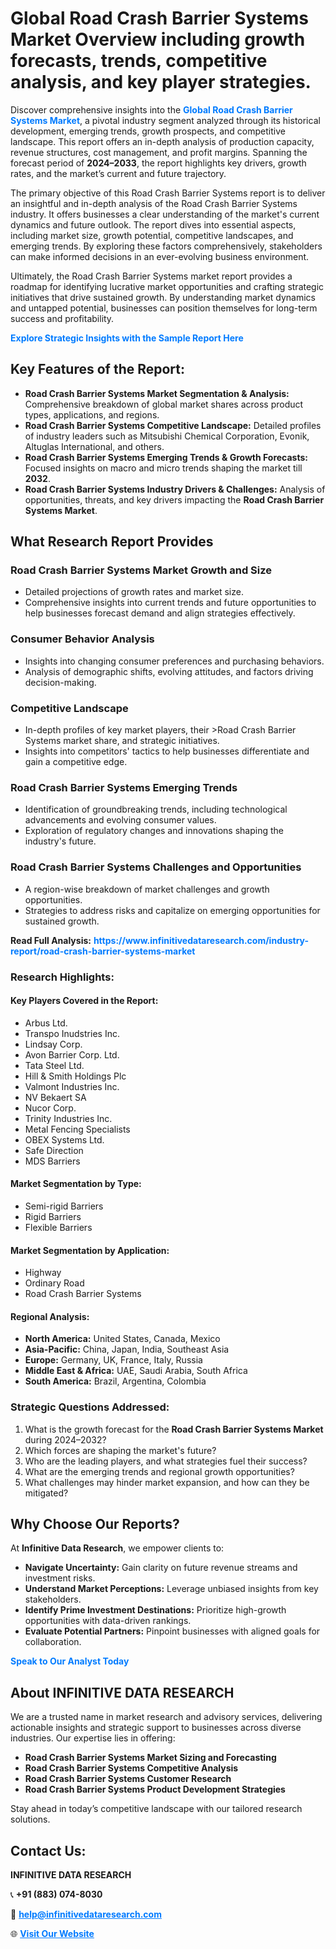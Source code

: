 <h1>Global Road Crash Barrier Systems Market Overview including growth forecasts, trends, competitive analysis, and key player strategies.</h1>
<p>
Discover comprehensive insights into the 
<a href="https://www.infinitivedataresearch.com/industry-report/road-crash-barrier-systems-market" rel="dofollow" style="color: #007BFF; text-decoration: none;"><strong>Global Road Crash Barrier Systems Market</strong></a>, a pivotal industry segment analyzed through its historical development, emerging trends, growth prospects, and competitive landscape. This report offers an in-depth analysis of production capacity, revenue structures, cost management, and profit margins. Spanning the forecast period of <strong>2024–2033</strong>, the report highlights key drivers, growth rates, and the market’s current and future trajectory.
</p>
<p>
The primary objective of this Road Crash Barrier Systems report is to deliver an insightful and in-depth analysis of the Road Crash Barrier Systems industry. It offers businesses a clear understanding of the market's current dynamics and future outlook. The report dives into essential aspects, including market size, growth potential, competitive landscapes, and emerging trends. By exploring these factors comprehensively, stakeholders can make informed decisions in an ever-evolving business environment.
</p>
<p>
Ultimately, the Road Crash Barrier Systems market report provides a roadmap for identifying lucrative market opportunities and crafting strategic initiatives that drive sustained growth. By understanding market dynamics and untapped potential, businesses can position themselves for long-term success and profitability.
</p>
<p>
<a href="https://www.infinitivedataresearch.com/request-sample/reportId=111156" style="color: #007BFF; text-decoration: none;"><strong>Explore Strategic Insights with the Sample Report Here</strong></a>
</p>

<h2>Key Features of the Report:</h2>
<ul>
<li><strong>Road Crash Barrier Systems Market Segmentation & Analysis:</strong> Comprehensive breakdown of global market shares across product types, applications, and regions.</li>
<li><strong>Road Crash Barrier Systems Competitive Landscape:</strong> Detailed profiles of industry leaders such as Mitsubishi Chemical Corporation, Evonik, Altuglas International, and others.</li>
<li><strong>Road Crash Barrier Systems Emerging Trends & Growth Forecasts:</strong> Focused insights on macro and micro trends shaping the market till <strong>2032</strong>.</li>
<li><strong>Road Crash Barrier Systems Industry Drivers & Challenges:</strong> Analysis of opportunities, threats, and key drivers impacting the <strong>Road Crash Barrier Systems Market</strong>.</li>
</ul>

<h2>What Research Report Provides</h2>
<h3>Road Crash Barrier Systems Market Growth and Size</h3>
<ul>
<li>Detailed projections of growth rates and market size.</li>
<li>Comprehensive insights into current trends and future opportunities to help businesses forecast demand and align strategies effectively.</li>
</ul>

<h3>Consumer Behavior Analysis</h3>
<ul>
<li>Insights into changing consumer preferences and purchasing behaviors.</li>
<li>Analysis of demographic shifts, evolving attitudes, and factors driving decision-making.</li>
</ul>

<h3>Competitive Landscape</h3>
<ul>
<li>In-depth profiles of key market players, their >Road Crash Barrier Systems market share, and strategic initiatives.</li>
<li>Insights into competitors' tactics to help businesses differentiate and gain a competitive edge.</li>
</ul>

<h3>Road Crash Barrier Systems Emerging Trends</h3>
<ul>
<li>Identification of groundbreaking trends, including technological advancements and evolving consumer values.</li>
<li>Exploration of regulatory changes and innovations shaping the industry's future.</li>
</ul>

<h3>Road Crash Barrier Systems Challenges and Opportunities</h3>
<ul>
<li>A region-wise breakdown of market challenges and growth opportunities.</li>
<li>Strategies to address risks and capitalize on emerging opportunities for sustained growth.</li>
</ul>
<p><strong>Read Full Analysis:</strong> <a href="https://www.infinitivedataresearch.com/industry-report/road-crash-barrier-systems-market" rel="dofollow" style="color: #007BFF; text-decoration: none;"><strong>https://www.infinitivedataresearch.com/industry-report/road-crash-barrier-systems-market</strong></a></p>
<h3>Research Highlights:</h3>
<h4>Key Players Covered in the Report:</h4>
<ul><li>Arbus Ltd.</li><li>Transpo Inudstries Inc.</li><li>Lindsay Corp.</li><li>Avon Barrier Corp. Ltd.</li><li>Tata Steel Ltd.</li><li>Hill &amp; Smith Holdings Plc</li><li>Valmont Industries Inc.</li><li>NV Bekaert SA</li><li>Nucor Corp.</li><li>Trinity Industries Inc.</li><li>Metal Fencing Specialists</li><li>OBEX Systems Ltd.</li><li>Safe Direction</li><li>MDS Barriers</li></ul>
<h4>Market Segmentation by Type:</h4>
<ul><li>Semi-rigid Barriers</li><li>Rigid Barriers</li><li>Flexible Barriers</li></ul>
<h4>Market Segmentation by Application:</h4>
<ul><li>Highway</li><li>Ordinary Road</li><li>Road Crash Barrier Systems</li></ul>

<h4>Regional Analysis:</h4>
<ul>
<li><strong>North America:</strong> United States, Canada, Mexico</li>
<li><strong>Asia-Pacific:</strong> China, Japan, India, Southeast Asia</li>
<li><strong>Europe:</strong> Germany, UK, France, Italy, Russia</li>
<li><strong>Middle East & Africa:</strong> UAE, Saudi Arabia, South Africa</li>
<li><strong>South America:</strong> Brazil, Argentina, Colombia</li>
</ul>

<h3>Strategic Questions Addressed:</h3>
<ol>
<li>What is the growth forecast for the <strong>Road Crash Barrier Systems Market</strong> during 2024–2032?</li>
<li>Which forces are shaping the market's future?</li>
<li>Who are the leading players, and what strategies fuel their success?</li>
<li>What are the emerging trends and regional growth opportunities?</li>
<li>What challenges may hinder market expansion, and how can they be mitigated?</li>
</ol>

<h2>Why Choose Our Reports?</h2>
<p>At <strong>Infinitive Data Research</strong>, we empower clients to:</p>
<ul>
<li><strong>Navigate Uncertainty:</strong> Gain clarity on future revenue streams and investment risks.</li>
<li><strong>Understand Market Perceptions:</strong> Leverage unbiased insights from key stakeholders.</li>
<li><strong>Identify Prime Investment Destinations:</strong> Prioritize high-growth opportunities with data-driven rankings.</li>
<li><strong>Evaluate Potential Partners:</strong> Pinpoint businesses with aligned goals for collaboration.</li>
</ul>
<p><a href="https://www.infinitivedataresearch.com/industry-report/road-crash-barrier-systems-market" rel="dofollow" style="color: #007BFF; text-decoration: none;"><strong>Speak to Our Analyst Today</strong></a></p>

<h2>About INFINITIVE DATA RESEARCH</h2>
<p>We are a trusted name in market research and advisory services, delivering actionable insights and strategic support to businesses across diverse industries. Our expertise lies in offering:</p>
<ul>
<li><strong>Road Crash Barrier Systems Market Sizing and Forecasting</strong></li>
<li><strong>Road Crash Barrier Systems Competitive Analysis</strong></li>
<li><strong>Road Crash Barrier Systems Customer Research</strong></li>
<li><strong>Road Crash Barrier Systems Product Development Strategies</strong></li>
</ul>
<p>Stay ahead in today’s competitive landscape with our tailored research solutions.</p>

<h2>Contact Us:</h2>
<p><strong>INFINITIVE DATA RESEARCH</strong></p>
<p>📞 <strong>+91 (883) 074-8030</strong></p>
<p>📧 <strong><a href="mailto:help@infinitivedataresearch.com" style="color: #007BFF;">help@infinitivedataresearch.com</a></strong></p>
<p>🌐 <strong><a href="https://www.infinitivedataresearch.com" rel="dofollow" style="color: #007BFF;">Visit Our Website</a></strong></p>
